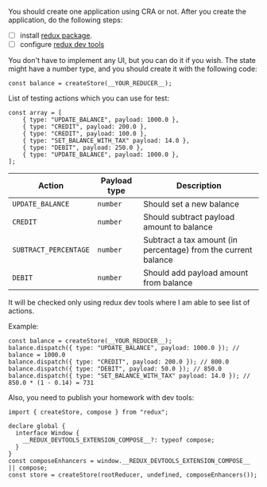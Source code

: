 You should create one application using CRA or not. After you create the
application, do the following steps:

- [ ] install [redux package](https://www.npmjs.com/package/redux).
- [ ] configure [redux dev tools](https://github.com/reduxjs/redux-devtools)

You don't have to implement any UI, but you can do it if you wish. The state
might have a number type, and you should create it with the following code:

```
const balance = createStore(__YOUR_REDUCER__);
```

List of testing actions which you can use for test:

```
const array = [
    { type: "UPDATE_BALANCE", payload: 1000.0 },
    { type: "CREDIT", payload: 200.0 },
    { type: "CREDIT", payload: 100.0 },
    { type: "SET_BALANCE_WITH_TAX" payload: 14.0 },
    { type: "DEBIT", payload: 250.0 },
    { type: "UPDATE_BALANCE", payload: 1000.0 },
];
```

| Action                | Payload type | Description                                                    |
| --------------------- | ------------ | -------------------------------------------------------------- |
| `UPDATE_BALANCE`      | `number`     | Should set a new balance                                       |
| `CREDIT`              | `number`     | Should subtract payload amount to balance                      |
| `SUBTRACT_PERCENTAGE` | `number`     | Subtract a tax amount (in percentage) from the current balance |
| `DEBIT`               | `number`     | Should add payload amount from balance                         |

It will be checked only using redux dev tools where I am able to see list of
actions.

Example:

```
const balance = createStore(__YOUR_REDUCER__);
balance.dispatch({ type: "UPDATE_BALANCE", payload: 1000.0 }); // balance = 1000.0
balance.dispatch({ type: "CREDIT", payload: 200.0 }); // 800.0
balance.dispatch({ type: "DEBIT", payload: 50.0 }); // 850.0
balance.dispatch({ type: "SET_BALANCE_WITH_TAX" payload: 14.0 }); // 850.0 * (1 - 0.14) = 731
```

Also, you need to publish your homework with dev tools:

```
import { createStore, compose } from "redux";

declare global {
  interface Window {
    __REDUX_DEVTOOLS_EXTENSION_COMPOSE__?: typeof compose;
  }
}
const composeEnhancers = window.__REDUX_DEVTOOLS_EXTENSION_COMPOSE__ || compose;
const store = createStore(rootReducer, undefined, composeEnhancers());
```
